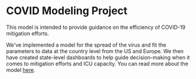 # COVID Modeling Project

This model is intended to provide guidance on the efficiency of COVID-19 mitigation efforts. 

We've implemented a model for the spread of the virus and fit the parameters to data at the country level from the US and Europe. We then have created state-level dashboards to help guide decision-making when it comes to mitigation efforts and ICU capacity. You can read more about the model [here](https://covidmodelingproject.com/about).
